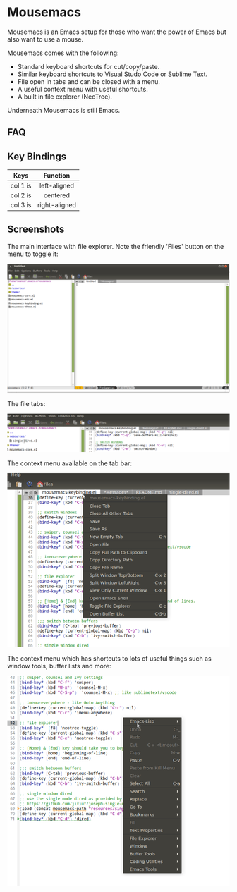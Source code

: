 # Mousemacs

Mousemacs is an Emacs setup for those who want the power of Emacs but also want to use a mouse.

Mousemacs comes with the following:
- Standard keyboard shortcuts for cut/copy/paste.
- Similar keyboard shortcuts to Visual Studo Code or Sublime Text.
- File open in tabs and can be closed with a menu.
- A useful context menu with useful shortcuts.
- A built in file explorer (NeoTree).

Underneath Mousemacs is still Emacs.

## FAQ


## Key Bindings

| Keys   |      Function    |
|----------|:-------------:|
| col 1 is |  left-aligned |
| col 2 is |    centered   |
| col 3 is | right-aligned |



## Screenshots

The main interface with file explorer. Note the friendly 'Files' button on the menu to toggle it:

![Screenshot](/images/screenshot.png)

The file tabs:

![Tabs](/images/tabs.png)

The context menu available on the tab bar:

![Tab menu](/images/tab_menu.png)

The context menu which has shortcuts to lots of useful things such as window tools, buffer lists and more:

![Context menu](/images/context_menu.png)
